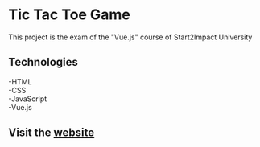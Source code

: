 # Tic Tac Toe Game

This project is the exam of the "Vue.js" course of  Start2Impact University

## Technologies

-HTML  
-CSS  
-JavaScript  
-Vue.js 

## Visit the [website](https://graziabaiamonte.github.io/TicTacToe/)
